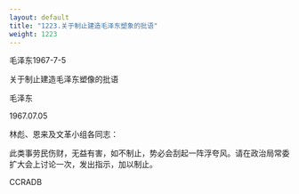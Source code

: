 ```yaml
---
layout: default
title: "1223.关于制止建造毛泽东塑象的批语"
weight: 1223
---
```


毛泽东1967-7-5

关于制止建造毛泽东塑像的批语

毛泽东

1967.07.05

林彪、恩来及文革小组各同志：

此类事劳民伤财，无益有害，如不制止，势必会刮起一阵浮夸风。请在政治局常委扩大会上讨论一次，发出指示，加以制止。

CCRADB

